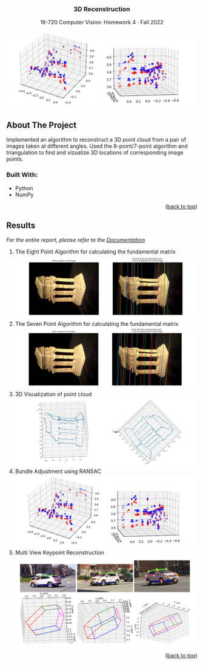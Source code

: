 <!--https://github.com/othneildrew/Best-README-Template-->
<a name="readme-top"></a>

<div align="center">
  <h3 align="center">3D Reconstruction
</h3>
  <p align="center">
    16-720 Computer Vision: Homework 4 · Fall 2022
  </p>
</div>

![image](./img/hw4_4.png)
<!-- ABOUT THE PROJECT -->
## About The Project

Implemented an algorithm to reconstruct a 3D point cloud from a pair of images taken at different angles. Used the 8-point/7-point algorithm and triangulation to find and vizualize 3D locations of corresponding image points. 

### Built With: 
* Python 
* NumPy

<p align="right">(<a href="#readme-top">back to top</a>)</p>

<!-- Results  -->
## Results 

_For the entire report, please refer to the [Documentation](https://github.com/jiyooonp/CMU-FALL-22/blob/main/cv-a/hw4/jiyoonp_hw4.pdf)_


1. The Eight Point Algorithm for calculating the fundamental matrix
![image](./img/hw4_1.png)
2. The Seven Point Algorithm for calculating the fundamental matrix
![image](./img/hw4_2.png)
3. 3D Visualization of point cloud 
![image](./img/hw4_3.png)
4. Bundle Adjustment using RANSAC
![image](./img/hw4_4.png)
5. Multi View Keypoint Reconstruction 
![image](./img/hw4_5.png)

<p align="right">(<a href="#readme-top">back to top</a>)</p>